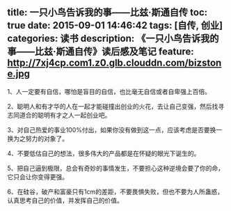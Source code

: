 title: 一只小鸟告诉我的事——比兹·斯通自传
toc: true
date: 2015-09-01 14:46:42
tags: [自传, 创业]
categories: 读书
description: 《一只小鸟告诉我的事——比兹·斯通自传》读后感及笔记
feature: http://7xj4cp.com1.z0.glb.clouddn.com/bizstone.jpg
---

1、人一定要有自信，哪怕是盲目的自信，也比毫无自信或者自卑强上百倍。

2、聪明人和有才华的人在一起才能碰撞出创业的火花，去让自己变强，然后找寻志同道合的聪明有才之人一起创业吧。

3、对自己热爱的事业100%付出，如果你没有做到这一点，应该考虑是否要换一换为之努力的对象了。

4、不要低估自己的想法，很多伟大的产品都是在怀疑的眼光下诞生的。

5、把自己逼到极限，总会有奇妙的事情发生，不要担心这种逆境会要了你的命，它只会让你变得更强。

6、在硅谷，破产和富豪只有1cm的差距，不要畏惧失败，但也不要为人所蛊惑，认真思考自己的价值，并发挥自己的价值。